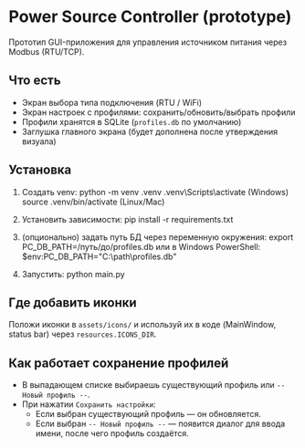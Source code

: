 # Power Source Controller (prototype)

Прототип GUI-приложения для управления источником питания через Modbus (RTU/TCP).

## Что есть
- Экран выбора типа подключения (RTU / WiFi)
- Экран настроек с профилями: сохранить/обновить/выбрать профили
- Профили хранятся в SQLite (`profiles.db` по умолчанию)
- Заглушка главного экрана (будет дополнена после утверждения визуала)

## Установка
1. Создать venv:
   python -m venv .venv
   .venv\\Scripts\\activate   (Windows)
   source .venv/bin/activate  (Linux/Mac)

2. Установить зависимости:
   pip install -r requirements.txt

3. (опционально) задать путь БД через переменную окружения:
   export PC_DB_PATH=/путь/до/profiles.db
   или в Windows PowerShell:
   $env:PC_DB_PATH="C:\\path\\profiles.db"

4. Запустить:
   python main.py

## Где добавить иконки
Положи иконки в `assets/icons/` и используй их в коде (MainWindow, status bar) через `resources.ICONS_DIR`.

## Как работает сохранение профилей
- В выпадающем списке выбираешь существующий профиль или `-- Новый профиль --`.
- При нажатии `Сохранить настройки`:
  - Если выбран существующий профиль — он обновляется.
  - Если выбран `-- Новый профиль --` — появится диалог для ввода имени, после чего профиль создаётся.
